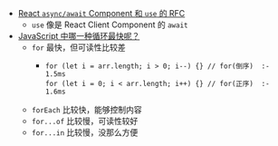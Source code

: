 - [React `async/await` Component 和 `use` 的 RFC](https://github.com/acdlite/rfcs/blob/first-class-promises/text/0000-first-class-support-for-promises.md
  )
	- `use` 像是 React Client Component 的 `await`
- [JavaScript 中哪一种循环最快呢？](https://zhuanlan.zhihu.com/p/372985502)
	- `for` 最快，但可读性比较差
		- ```
		  for (let i = arr.length; i > 0; i--) {} // for(倒序)  :- 1.5ms
		  for (let i = 0; i < arr.length; i++) {} // for(正序)  :- 1.6ms
		  ```
	- `forEach` 比较快，能够控制内容
	- `for...of` 比较慢，可读性较好
	- `for...in` 比较慢，没那么方便